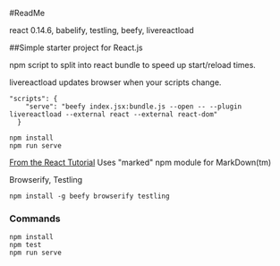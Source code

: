 #ReadMe

react 0.14.6, babelify, testling, beefy, livereactload

##Simple starter project for React.js

npm script to split into react bundle to speed up start/reload times.

livereactload updates browser when your scripts change.

~~~
"scripts": {
    "serve": "beefy index.jsx:bundle.js --open -- --plugin livereactload --external react --external react-dom"
  }

npm install
npm run serve
~~~

[From the React Tutorial](http://facebook.github.io/react/docs/tutorial.html)
Uses "marked" npm module for MarkDown(tm)

Browserify, Testling

~~~
npm install -g beefy browserify testling
~~~

### Commands

~~~
npm install
npm test
npm run serve
~~~

